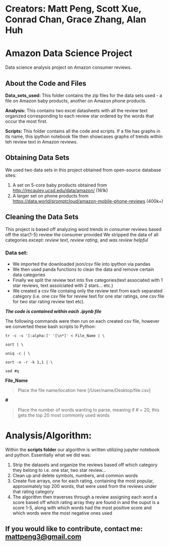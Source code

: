 # **Creators: Matt Peng, Scott Xue, Conrad Chan, Grace Zhang, Alan Huh**

# Amazon Data Science Project
Data science analysis project on Amazon consumer reviews.

## About the Code and Files
**Data_sets_used:** This folder contains the zip files for the data sets used - a file on Amazon baby products, another on Amazon phone products.

**Analysis:** This contains two excel datasheets with all the review text organized corresponding to each review star ordered by the words that occur the most first.

**Scripts:** This folder contains all the code and scripts. If a file has graphs in its name, this ipython notebook file then showcases graphs of trends within teh review text in Amazon reviews.


## Obtaining Data Sets
We used two data sets in this project obtained from open-source database sites:
1. A set on 5-core baby products obtained from http://jmcauley.ucsd.edu/data/amazon/ (161k)
2. A larger set on phone products from https://data.world/promptcloud/amazon-mobile-phone-reviews (400k+)

## Cleaning the Data Sets
This project is based off analyzing word trends in consumer reviews based off the star(1-5) review the consumer provided
We stripped the data of all categories except: *review text*, *review rating*, and *was review helpful*

### Data set:
- We imported the downloaded json/csv file into ipython via pandas
- We then used panda functions to clean the data and remove certain data categories
- Finally we split the review text into five categories(text associated with 1 star reviews, text assoiciated with 2 stars... etc.)
- We created a csv file containg only the review text from each separated category (i.e. one csv file for review text for one star ratings, one csv file for two star rating review text etc).

**_The code is contained within each .ipynb file_**

The following commands were then run on each created csv file, however we converted these bash scripts to Python:

```
tr -c -s '[:alpha:]' '[\n*]' < File_Name | \

sort | \

uniq -c | \

sort -n -r -k 1,1 | \

sed #q
```

**File_Name**
>Place the file name/location here [/User/name/Desktop/file.csv]

**#**
>Place the number of words wanting to parse, meaning if # = 20, this gets the top 20 most commonly used words

# Analysis/Algorithm:
Within the **scripts folder** our algorithm is written utilizing jupyter notebook and python. Essentially what we did was:
1. Strip the datasets and organize the reviews based off which category they belong to i.e. one star, two star review...
2. Clean up and delete symbols, numbers, and common words
3. Create five arrays, one for each rating, containing the most popular, approximately top 200 words, that were used from the reviews under that rating category
4. The algorithm then traverses through a review assigning each word a score based off which rating array they are found in and the ouput is a score 1-5, along with which words had the most positive score and which words were the most negative ones used


If you would like to contribute, contact me:
mattpeng3@gmail.com
---------------------------------------------



